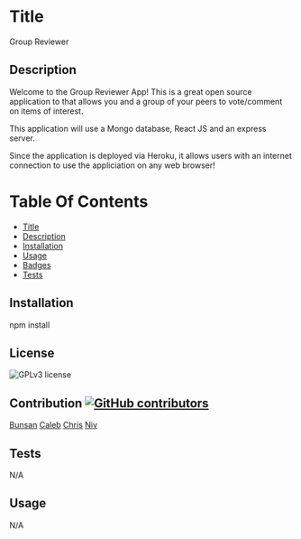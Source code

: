 # Title

Group Reviewer

## Description

Welcome to the Group Reviewer App! This is a great open source application to that allows you and a group of your peers to vote/comment on items of interest.

This application will use a Mongo database, React JS and an express server.

Since the application is deployed via Heroku, it allows users with an internet connection to use the appliciation on any web browser!

# Table Of Contents

- [Title](Readme.md#title)
- [Description](Readme.md#description)
- [Installation](Readme.md#installation)
- [Usage](Readme.md#contributing)
- [Badges](Readme.md#license)
- [Tests](Readme.md#tests)

## Installation

npm install

## License

![GPLv3 license](https://img.shields.io/badge/license-GPLv3-blue.svg)

## Contribution [![GitHub contributors](https://img.shields.io/github/contributors/cdnjs/cdnjs.svg?style=flat)](https://github.com/csipe24/Group-Reviewer/blob/master/README.md)

[Bunsan](https://github.com/bunsanphe)
[Caleb](https://github.com/ICVRXS)
[Chris](https://github.com/csipe24)
[Niv](https://github.com/Nivolving)

## Tests

N/A

## Usage

N/A
